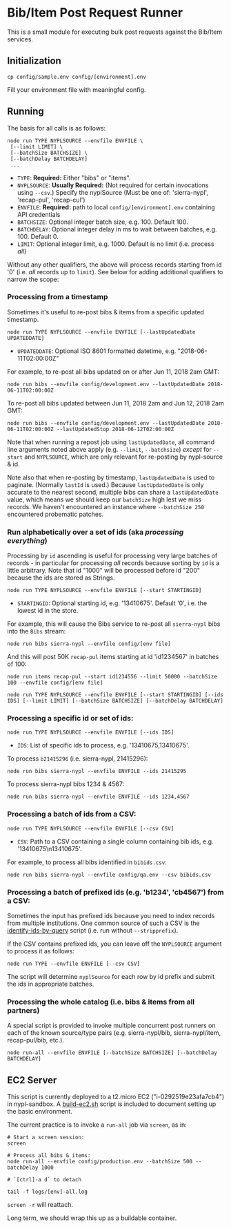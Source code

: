 # Bib/Item Post Request Runner

This is a small module for executing bulk post requests against the Bib/Item services.

## Initialization

```
cp config/sample.env config/[environment].env
```

Fill your environment file with meaningful config.

## Running

The basis for all calls is as follows:

```
node run TYPE NYPLSOURCE --envfile ENVFILE \
 [--limit LIMIT] \
 [--batchSize BATCHSIZE] \
 [--batchDelay BATCHDELAY]
 ...
```

 * `TYPE`: **Required:** Either "bibs" or "items".
 * `NYPLSOURCE`: **Usually Required:** (Not required for certain invocations using `--csv`.) Specify the nyplSource (Must be one of: 'sierra-nypl', 'recap-pul', 'recap-cul')
 * `ENVFILE`: **Required:** path to local `config/[environment].env` containing API credentials
 * `BATCHSIZE`: Optional integer batch size, e.g. 100. Default 100.
 * `BATCHDELAY`: Optional integer delay in ms to wait between batches, e.g. 100. Default 0.
 * `LIMIT`: Optional integer limit, e.g. 1000. Default is no limit (i.e. process *all*)

Without any other qualifiers, the above will process records starting from id '0' (i.e. *all* records up to `limit`). See below for adding additional qualifiers to narrow the scope:

### Processing from a timestamp

Sometimes it's useful to re-post bibs & items from a specific updated timestamp.

```
node run TYPE NYPLSOURCE --envfile ENVFILE [--lastUpdatedDate UPDATEDDATE]
```

 * `UPDATEDDATE`: Optional ISO 8601 formatted datetime, e.g. "2018-06-11T02:00:00Z"

For example, to re-post all bibs updated on or after Jun 11, 2018 2am GMT:

```
node run bibs --envfile config/development.env --lastUpdatedDate 2018-06-11T02:00:00Z
```

To re-post all bibs updated between Jun 11, 2018 2am and Jun 12, 2018 2am GMT:

```
node run bibs --envfile config/development.env --lastUpdatedDate 2018-06-11T02:00:00Z --lastUpdatedStop 2018-06-12T02:00:00Z
```

Note that when running a repost job using `lastUpdatedDate`, all command line arguments noted above apply (e.g. `--limit`, `--batchsize`) *except* for `--start` and `NYPLSOURCE`, which are only relevant for re-posting by nypl-source & id.

Note also that when re-posting by timestamp, `lastUpdatedDate` is used to paginate. (Normally `lastId` is used.) Because `lastUpdatedDate` is only accurate to the nearest second, multiple bibs can share a `lastUpdatedDate` value, which means we should keep our `batchSize` high lest we miss records. We haven't encountered an instance where `--batchSize 250` encountered probematic patches.

### Run alphabetically over a set of ids (aka *processing everything*)

Processing by `id` ascending is useful for processing very large batches of records - in particular for processing *all* records because sorting by `id` is a little arbitrary. Note that id "1000" will be processed before id "200" because the ids are stored as Strings.

```
node run TYPE NYPLSOURCE --envfile ENVFILE [--start STARTINGID]
```

 * `STARTINGID`: Optional starting id, e.g. '13410675'. Default '0', i.e. the lowest id in the store.

For example, this will cause the Bibs service to re-post all `sierra-nypl` bibs into the `Bibs` stream:

```
node run bibs sierra-nypl --envfile config/[env file]
```

And this will post 50K `recap-pul` items starting at id 'id1234567' in batches of 100:

```
node run items recap-pul --start id1234556 --limit 50000 --batchSize 100 --envfile config/[env file]
```

```
node run TYPE NYPLSOURCE --envfile ENVFILE [--start STARTINGID] [--ids IDS] [--limit LIMIT] [--batchSize BATCHSIZE] [--batchDelay BATCHDELAY]
```

### Processing a specific id or set of ids:

```
node run TYPE NYPLSOURCE --envfile ENVFILE [--ids IDS]
```

 * `IDS`: List of specific ids to process, e.g. '13410675,13410675'.

To process `b21415296` (i.e. sierra-nypl, 21415296):

```
node run bibs sierra-nypl --envfile ENVFILE --ids 21415295
```

To process sierra-nypl bibs 1234 & 4567:

```
node run bibs sierra-nypl --envfile ENVFILE --ids 1234,4567
```

### Processing a batch of ids from a CSV:

```
node run TYPE NYPLSOURCE --envfile ENVFILE [--csv CSV]
```

 * `CSV`: Path to a CSV containing a single column containing bib ids, e.g. '13410675\n13410675'.

For example, to process all bibs identified in `bibids.csv`:

```
node run bibs sierra-nypl --envfile config/qa.env --csv bibids.csv
```

### Processing a batch of prefixed ids (e.g. 'b1234', 'cb4567') from a CSV:

Sometimes the input has prefixed ids because you need to index records from multiple institutions. One common source of such a CSV is the [identify-ids-by-query](https://github.com/NYPL/discovery-hybrid-indexer/blob/development/scripts/identify-ids-by-query.js) script (i.e. run without `--stripprefix`).

If the CSV contains prefixed ids, you can leave off the `NYPLSOURCE` argument to process it as follows:

```
node run TYPE --envfile ENVFILE [--csv CSV]
```

The script will determine `nyplSource` for each row by id prefix and submit the ids in appropriate batches.

### Processing the whole catalog (i.e. bibs & items from all partners)

A special script is provided to invoke multiple concurrent post runners on each of the known source/type pairs (e.g. sierra-nypl/bib, sierra-nypl/item, recap-pul/bib, etc.).

```
node run-all --envfile ENVFILE [--batchSize BATCHSIZE] [--batchDelay BATCHDELAY]
```

## EC2 Server

This script is currently deployed to a t2.micro EC2 ("i-0292519e23afa7cb4") in nypl-sandbox. A [build-ec2.sh](build-ec2.sh) script is included to document setting up the basic environment.

The current practice is to invoke a `run-all` job via `screen`, as in:

```
# Start a screen session:
screen

# Process all bibs & items:
node run-all --envfile config/production.env --batchSize 500 --batchDelay 1000

# `[ctrl]-a d` to detach

tail -f logs/[env]-all.log
```

`screen -r` will reattach.

Long term, we should wrap this up as a buildable container.
